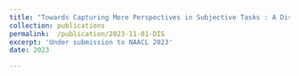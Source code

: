 ```yaml
---
title: "Towards Capturing More Perspectives in Subjective Tasks : A Disagreement-Driven Instance Selection Framework" 
collection: publications
permalink:  /publication/2023-11-01-DIS
excerpt: 'Under submission to NAACL 2023'
date: 2023

---
```

